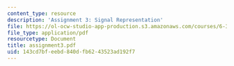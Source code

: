 ```yaml
---
content_type: resource
description: 'Assignment 3: Signal Representation'
file: https://ol-ocw-studio-app-production.s3.amazonaws.com/courses/6-345-automatic-speech-recognition-spring-2003/143cd7bfeebd840dfb6243523ad192f7_assignment3.pdf
file_type: application/pdf
resourcetype: Document
title: assignment3.pdf
uid: 143cd7bf-eebd-840d-fb62-43523ad192f7
---
```

